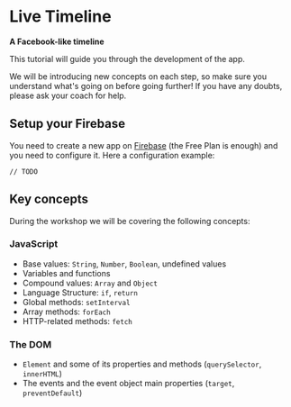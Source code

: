 # Live Timeline

**A Facebook-like timeline**

This tutorial will guide you through the development of the app.

We will be introducing new concepts on each step, so make sure you understand what's going on before going further!
If you have any doubts, please ask your coach for help.

## Setup your Firebase
You need to create a new app on [Firebase](https://www.firebase.com/) (the Free Plan is enough) and you need to configure it.
Here a configuration example:

```
// TODO
```

## Key concepts

During the workshop we will be covering the following concepts:

### JavaScript
  * Base values: `String`, `Number`, `Boolean`, undefined values
  * Variables and functions
  * Compound values: `Array` and `Object`
  * Language Structure: `if`, `return`
  * Global methods: `setInterval`
  * Array methods: `forEach`
  * HTTP-related methods: `fetch`

### The DOM
  * `Element` and some of its properties and methods (`querySelector`, `innerHTML`)
  * The events and the event object main properties (`target`, `preventDefault`)
